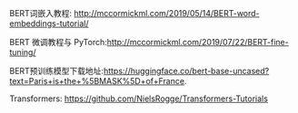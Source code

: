 

BERT词嵌入教程:
http://mccormickml.com/2019/05/14/BERT-word-embeddings-tutorial/

BERT 微调教程与 PyTorch:http://mccormickml.com/2019/07/22/BERT-fine-tuning/

BERT预训练模型下载地址:https://huggingface.co/bert-base-uncased?text=Paris+is+the+%5BMASK%5D+of+France.

Transformers: https://github.com/NielsRogge/Transformers-Tutorials
